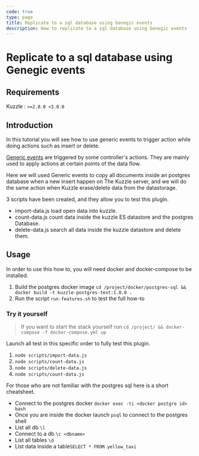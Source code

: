 ```yaml
---
code: true
type: page
title: Replicate to a sql database using Genegic events
description: How to replicate to a sql database using Genegic events
---
```


# Replicate to a sql database using Genegic events

## Requirements

Kuzzle : `>=2.0.0 <3.0.0`

## Introduction

In this tutorial you will see how to use generic events to trigger action while doing actions such as insert or delete.

[Generic events](https://docs.kuzzle.io/core/2/plugins/guides/events/generic-document-events/) are triggered by some controller's actions. They are mainly used to apply actions at certain points of the data flow.

Here we will used Generic events to copy all documents inside an postgres database when a new insert happen on The Kuzzle server, and we will do the same action when Kuzzle erase/delete data from the datastorage.


3 scripts have been created, and they allow you to test this plugin.

* import-data.js load open data into kuzzle.
* count-data.js count data inside the kuzzle ES datastore and the postgres Database.
* delete-data.js search all data inside the kuzzle datastore and delete them.


## Usage

In order to use this how to, you will need docker and docker-compose to be installed.

1. Build the postgres docker image `cd /project/docker/postgres-sql && docker build -t kuzzle-postgres-test:1.0.0 .`
1. Run the script `run-features.sh` to test the full how-to


### Try it yourself

> If you want to start the stack yourself run `cd /project/ && docker-compose -f docker-compose.yml up`

Launch all test in this specific order to fully test this plugin.

1. `node scripts/import-data.js`
1. `node scripts/count-data.js`
1. `node scripts/delete-data.js`
1. `node scripts/count-data.js`

For those who are not familiar with the postgres sql here is a short cheatsheet.

* Connect to the postgres docker `docker exec -ti <docker postgre id> bash`
* Once you are inside the docker launch `psql` to connect to the postgres shell
* List all db `\l`
* Connect to a db `\c <dbname>`
* List all tables `\d`
* List data inside a table`SELECT * FROM yellow_taxi`